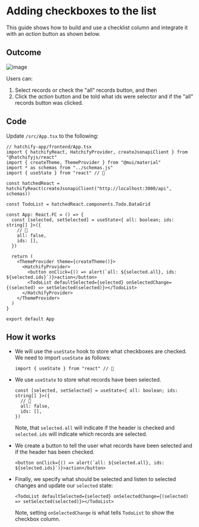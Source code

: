 # Adding checkboxes to the list

This guide shows how to build and use a checklist column and integrate it with an _action_ button as shown below.

## Outcome

![image](https://github.com/bitovi/hatchify/assets/2623867/28aa4e2f-f6a0-47ca-b481-fad856ce9d35)

Users can:

1. Select records or check the "all" records button, and then
2. Click the _action_ button and be told what ids were selector and if the "all" records button was clicked.

## Code

Update `/src/App.tsx` to the following:

```tsx
// hatchify-app/frontend/App.tsx
import { hatchifyReact, HatchifyProvider, createJsonapiClient } from "@hatchifyjs/react"
import { createTheme, ThemeProvider } from "@mui/material"
import * as schemas from "../schemas.js"
import { useState } from "react" // 👀

const hatchedReact = hatchifyReact(createJsonapiClient("http://localhost:3000/api", schemas))

const TodoList = hatchedReact.components.Todo.DataGrid

const App: React.FC = () => {
  const [selected, setSelected] = useState<{ all: boolean; ids: string[] }>({
    // 👀
    all: false,
    ids: [],
  })

  return (
    <ThemeProvider theme={createTheme()}>
      <HatchifyProvider>
        <button onClick={() => alert(`all: ${selected.all}, ids: ${selected.ids}`)}>action</button>
        <TodoList defaultSelected={selected} onSelectedChange={(selected) => setSelected(selected)}></TodoList>
      </HatchifyProvider>
    </ThemeProvider>
  )
}

export default App
```

## How it works

- We will use the `useState` hook to store what checkboxes are checked. We need to import `useState` as follows:

  ```tsx
  import { useState } from "react" // 👀
  ```

- We use `useState` to store what records have been selected.

  ```tsx
  const [selected, setSelected] = useState<{ all: boolean; ids: string[] }>({
    // 👀
    all: false,
    ids: [],
  })
  ```

  Note, that `selected.all` will indicate if the header is checked and `selected.ids` will indicate which
  records are selected.

- We create a button to tell the user what records have been selected and if the header has been checked.

  ```tsx
  <button onClick={() => alert(`all: ${selected.all}, ids: ${selected.ids}`)}>action</button>
  ```

- Finally, we specify what should be selected and listen to selected changes and update our `selected` state:

  ```tsx
  <TodoList defaultSelected={selected} onSelectedChange={(selected) => setSelected(selected)}></TodoList>
  ```

  Note, setting `onSelectedChange` is what tells `TodoList` to show the checkbox column.
